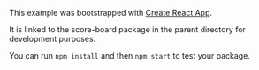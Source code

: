 This example was bootstrapped with [Create React App](https://github.com/facebook/create-react-app).

It is linked to the score-board package in the parent directory for development purposes.

You can run `npm install` and then `npm start` to test your package.

